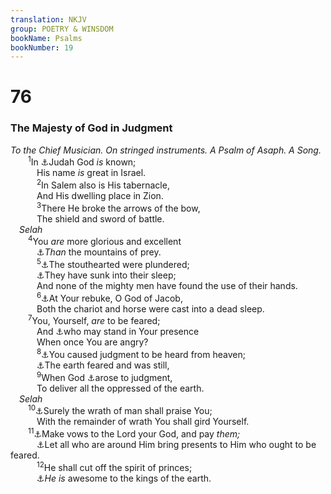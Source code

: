 ```yaml
---
translation: NKJV
group: POETRY & WINSDOM
bookName: Psalms 
bookNumber: 19
---
```


<div class="title"><h1>76</h1><h3>The Majesty of God in Judgment</h3><i>To the Chief Musician. On stringed instruments. A Psalm of Asaph. A Song.</i></div>
<span class="verse thi_76_1">  <sup>1</sup>In <a data-toggle="tooltip" data-placement="bottom" title="Ps. 48:1, 3">⚓</a>Judah God <i>is</i> known;<br/>   His name <i>is</i> great in Israel.<br/></span>
<span class="verse thi_76_2">   <sup>2</sup>In Salem also is His tabernacle,<br/>   And His dwelling place in Zion.<br/></span>
<span class="verse thi_76_3">   <sup>3</sup>There He broke the arrows of the bow,<br/>   The shield and sword of battle.<br/> <i>Selah</i><br/></span>
<span class="verse thi_76_4">  <sup>4</sup>You <i>are</i> more glorious and excellent<br/>   <a data-toggle="tooltip" data-placement="bottom" title="Ezek. 38:12">⚓</a><i>Than</i> the mountains of prey.<br/></span>
<span class="verse thi_76_5">   <sup>5</sup><a data-toggle="tooltip" data-placement="bottom" title="Is. 10:12; 46:12">⚓</a>The stouthearted were plundered;<br/>   <a data-toggle="tooltip" data-placement="bottom" title="Ps. 13:3">⚓</a>They have sunk into their sleep;<br/>   And none of the mighty men have found the use of their hands.<br/></span>
<span class="verse thi_76_6">   <sup>6</sup><a data-toggle="tooltip" data-placement="bottom" title="Ex. 15:1–21; Ezek. 39:20; Nah. 2:13; Zech. 12:4">⚓</a>At Your rebuke, O God of Jacob,<br/>   Both the chariot and horse were cast into a dead sleep.<br/></span>
<span class="verse thi_76_7">  <sup>7</sup>You, Yourself, <i>are</i> to be feared;<br/>   And <a data-toggle="tooltip" data-placement="bottom" title="(Ezra 9:15; Nah. 1:6; Mal. 3:2; Rev. 6:17)">⚓</a>who may stand in Your presence<br/>   When once You are angry?<br/></span>
<span class="verse thi_76_8">   <sup>8</sup><a data-toggle="tooltip" data-placement="bottom" title="Ex. 19:9">⚓</a>You caused judgment to be heard from heaven;<br/>   <a data-toggle="tooltip" data-placement="bottom" title="1 Chr. 16:30; 2 Chr. 20:29">⚓</a>The earth feared and was still,<br/></span>
<span class="verse thi_76_9">   <sup>9</sup>When God <a data-toggle="tooltip" data-placement="bottom" title="(Ps. 9:7–9)">⚓</a>arose to judgment,<br/>   To deliver all the oppressed of the earth.<br/> <i>Selah</i><br/></span>
<span class="verse thi_76_10">  <sup>10</sup><a data-toggle="tooltip" data-placement="bottom" title="Ex. 9:16; Rom. 9:17">⚓</a>Surely the wrath of man shall praise You;<br/>   With the remainder of wrath You shall gird Yourself.<br/></span>
<span class="verse thi_76_11">  <sup>11</sup><a data-toggle="tooltip" data-placement="bottom" title="(Eccl. 5:4–6)">⚓</a>Make vows to the Lord your God, and pay <i>them;</i><br/>   <a data-toggle="tooltip" data-placement="bottom" title="2 Chr. 32:22, 23">⚓</a>Let all who are around Him bring presents to Him who ought to be feared.<br/></span>
<span class="verse thi_76_12">   <sup>12</sup>He shall cut off the spirit of princes;<br/>   <a data-toggle="tooltip" data-placement="bottom" title="Ps. 68:35">⚓</a><i>He</i> <i>is</i> awesome to the kings of the earth.<br/></span>
